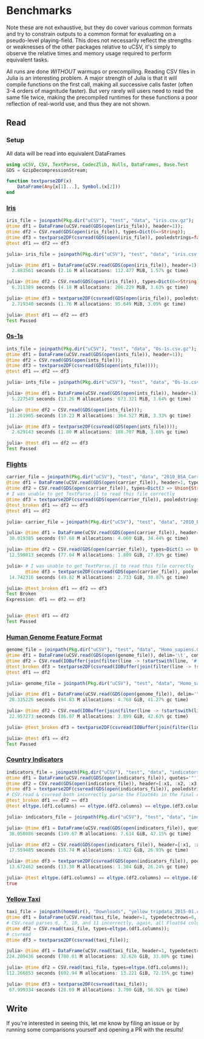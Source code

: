 # Benchmarks

Note these are not exhaustive, but they do cover various common formats and try to constrain outputs to a common format for evaluating on a pseudo-level playing-field. This does not necessarily reflect the strengths or weaknesses of the other packages relative to uCSV, it's simply to observe the relative times and memory usage required to perform equivalent tasks.

All runs are done *WITHOUT* warmups or precompiling. Reading CSV files in Julia is an interesting problem. A major strength of Julia is that it will compile functions on the first call, making all successive calls faster (often 3-4 orders of magnitude faster). But very rarely will users need to read the same file twice, making the precompiled runtimes for these functions a poor reflection of real-world use, and thus they are not shown.

## Read

### Setup

All data will be read into equivalent DataFrames
```julia
using uCSV, CSV, TextParse, CodecZlib, Nulls, DataFrames, Base.Test
GDS = GzipDecompressionStream;

function textparse2DF(x)
    DataFrame(Any[x[1]...], Symbol.(x[2]))
end
```

### [Iris](https://github.com/cjprybol/uCSV.jl/blob/master/test/data/iris.csv.gz)
```julia
iris_file = joinpath(Pkg.dir("uCSV"), "test", "data", "iris.csv.gz");
@time df1 = DataFrame(uCSV.read(GDS(open(iris_file)), header=1));
@time df2 = CSV.read(GDS(open(iris_file)), types=Dict(6=>String));
@time df3 = textparse2DF(csvread(GDS(open(iris_file)), pooledstrings=false));
@test df1 == df2 == df3
```

```julia
julia> iris_file = joinpath(Pkg.dir("uCSV"), "test", "data", "iris.csv.gz");

julia> @time df1 = DataFrame(uCSV.read(GDS(open(iris_file)), header=1));
  2.883561 seconds (2.16 M allocations: 112.477 MiB, 1.57% gc time)

julia> @time df2 = CSV.read(GDS(open(iris_file)), types=Dict(6=>String));
  6.311389 seconds (4.18 M allocations: 206.229 MiB, 3.63% gc time)

julia> @time df3 = textparse2DF(csvread(GDS(open(iris_file)), pooledstrings=false));
  2.719340 seconds (1.76 M allocations: 95.649 MiB, 3.09% gc time)

julia> @test df1 == df2 == df3
Test Passed

```

### [0s-1s](https://github.com/cjprybol/uCSV.jl/blob/master/test/data/0s-1s.csv.gz)
```julia
ints_file = joinpath(Pkg.dir("uCSV"), "test", "data", "0s-1s.csv.gz");
@time df1 = DataFrame(uCSV.read(GDS(open(ints_file)), header=1));
@time df2 = CSV.read(GDS(open(ints_file)));
@time df3 = textparse2DF(csvread(GDS(open(ints_file))));
@test df1 == df2 == df3
```

```julia
julia> ints_file = joinpath(Pkg.dir("uCSV"), "test", "data", "0s-1s.csv.gz");

julia> @time df1 = DataFrame(uCSV.read(GDS(open(ints_file)), header=1));
  5.227549 seconds (13.26 M allocations: 673.321 MiB, 3.64% gc time)

julia> @time df2 = CSV.read(GDS(open(ints_file)));
 11.261905 seconds (10.23 M allocations: 364.527 MiB, 3.33% gc time)

julia> @time df3 = textparse2DF(csvread(GDS(open(ints_file))));
  2.629143 seconds (1.80 M allocations: 188.707 MiB, 3.60% gc time)

julia> @test df1 == df2 == df3
Test Passed

```

### [Flights](https://github.com/cjprybol/uCSV.jl/blob/master/test/data/2010_BSA_Carrier_PUF.csv.gz)
```julia
carrier_file = joinpath(Pkg.dir("uCSV"), "test", "data", "2010_BSA_Carrier_PUF.csv.gz");
@time df1 = DataFrame(uCSV.read(GDS(open(carrier_file)), header=1, typedetectrows=2, encodings=Dict("" => null), types=Dict(3 =>  Union{String, Null})));
@time df2 = CSV.read(GDS(open(carrier_file)), types=Dict(3 => Union{String, Null}, 4 => String, 5 => String, 8 => String));
# I was unable to get TextParse.jl to read this file correctly
@time df3 = textparse2DF(csvread(GDS(open(carrier_file)), pooledstrings=false, type_detect_rows=228990, nastrings=[""]));
@test_broken df1 == df2 == df3
@test df1 == df2
```

```julia
julia> carrier_file = joinpath(Pkg.dir("uCSV"), "test", "data", "2010_BSA_Carrier_PUF.csv.gz");

julia> @time df1 = DataFrame(uCSV.read(GDS(open(carrier_file)), header=1, typedetectrows=2, encodings=Dict("" => null), types=Dict(3 =>  Union{String, Null})));
 30.019385 seconds (97.68 M allocations: 4.060 GiB, 34.44% gc time)

julia> @time df2 = CSV.read(GDS(open(carrier_file)), types=Dict(3 => Union{String, Null}, 4 => String, 5 => String, 8 => String));
 12.599813 seconds (77.04 M allocations: 1.809 GiB, 27.03% gc time)

julia> # I was unable to get TextParse.jl to read this file correctly
       @time df3 = textparse2DF(csvread(GDS(open(carrier_file)), pooledstrings=false, type_detect_rows=228990, nastrings=[""]));
 14.742316 seconds (49.82 M allocations: 2.733 GiB, 38.07% gc time)

julia> @test_broken df1 == df2 == df3
Test Broken
Expression: df1 == df2 == df3


julia> @test df1 == df2
Test Passed

```

### [Human Genome Feature Format](https://github.com/cjprybol/uCSV.jl/blob/master/test/data/Homo_sapiens.GRCh38.90.gff3.gz)
```julia
genome_file = joinpath(Pkg.dir("uCSV"), "test", "data", "Homo_sapiens.GRCh38.90.gff3.gz");
@time df1 = DataFrame(uCSV.read(GDS(open(genome_file)), delim='\t', comment='#', types=Dict(1 => String)));
@time df2 = CSV.read(IOBuffer(join(filter(line -> !startswith(line, '#'), readlines(GDS(open(genome_file)))), '\n')), delim='\t', types=Dict(1 => String, 2 => String, 3 => String, 6 => String, 7 => String, 8 => String, 9 => String), header=[:x1, :x2, :x3, :x4, :x5, :x6, :x7, :x8, :x9]);
@test_broken df3 = textparse2DF(csvread(IOBuffer(join(filter(line -> !startswith(line, '#'), readlines(GDS(open(genome_file)))), '\n')), '\t', pooledstrings=false));
@test df1 == df2
```

```julia
julia> genome_file = joinpath(Pkg.dir("uCSV"), "test", "data", "Homo_sapiens.GRCh38.90.gff3.gz");

julia> @time df1 = DataFrame(uCSV.read(GDS(open(genome_file)), delim='\t', comment='#', types=Dict(1 => String)));
 28.335226 seconds (94.83 M allocations: 4.768 GiB, 41.27% gc time)

julia> @time df2 = CSV.read(IOBuffer(join(filter(line -> !startswith(line, '#'), readlines(GDS(open(genome_file)))), '\n')), delim='\t', types=Dict(1 => String, 2 => String, 3 => String, 6 => String, 7 => String, 8 => String, 9 => String), header=[:x1, :x2, :x3, :x4, :x5, :x6, :x7, :x8, :x9]);
 22.957273 seconds (86.07 M allocations: 3.899 GiB, 42.63% gc time)

julia> @test_broken df3 = textparse2DF(csvread(IOBuffer(join(filter(line -> !startswith(line, '#'), readlines(GDS(open(genome_file)))), '\n')), '\t', pooledstrings=false));

julia> @test df1 == df2
Test Passed

```

### [Country Indicators](https://github.com/cjprybol/uCSV.jl/blob/master/test/data/indicators.csv.gz)
```julia
indicators_file = joinpath(Pkg.dir("uCSV"), "test", "data", "indicators.csv.gz");
@time df1 = DataFrame(uCSV.read(GDS(open(indicators_file)), quotes='"'));
@time df2 = CSV.read(GDS(open(indicators_file)), header=[:x1, :x2, :x3, :x4, :x5, :x6], types=Dict(1 => String, 2 => String, 3 => String, 4 => String));
@time df3 = textparse2DF(csvread(GDS(open(indicators_file)), pooledstrings=false, header_exists=false, colnames=[:x1, :x2, :x3, :x4, :x5, :x6]));
# CSV.read & csvread both incorrectly parse the Float64s in the final column
@test_broken df1 == df2 == df3
@test eltype.(df1.columns) == eltype.(df2.columns) == eltype.(df3.columns)
```

```julia
julia> indicators_file = joinpath(Pkg.dir("uCSV"), "test", "data", "indicators.csv.gz");

julia> @time df1 = DataFrame(uCSV.read(GDS(open(indicators_file)), quotes='"'));
 38.058086 seconds (149.67 M allocations: 7.614 GiB, 47.15% gc time)

julia> @time df2 = CSV.read(GDS(open(indicators_file)), header=[:x1, :x2, :x3, :x4, :x5, :x6], types=Dict(1 => String, 2 => String, 3 => String, 4 => String));
 17.559485 seconds (55.74 M allocations: 1.922 GiB, 26.93% gc time)

julia> @time df3 = textparse2DF(csvread(GDS(open(indicators_file)), pooledstrings=false, header_exists=false, colnames=[:x1, :x2, :x3, :x4, :x5, :x6]));
 13.672462 seconds (13.38 M allocations: 1.384 GiB, 26.24% gc time)

julia> @test eltype.(df1.columns) == eltype.(df2.columns) == eltype.(df3.columns)
true

```

### [Yellow Taxi](https://s3.amazonaws.com/nyc-tlc/trip+data/yellow_tripdata_2015-01.csv)
```julia
taxi_file = joinpath(homedir(), "Downloads", "yellow_tripdata_2015-01.csv");
@time df1 = DataFrame(uCSV.read(taxi_file, header=1, typedetectrows=6, types=Dict(18=>Union{Float64, Null}), encodings=Dict("" => null)));
# CSV.read parses 6, 7, 10, and 11 incorrectly, again, all Float64 columns
@time df2 = CSV.read(taxi_file, types=eltype.(df1.columns));
# csvread
@time df3 = textparse2DF(csvread(taxi_file));
```

```julia
julia> @time df1 = DataFrame(uCSV.read(taxi_file, header=1, typedetectrows=6, types=Dict(18=>Union{Float64, Null}), encodings=Dict("" => null)));
224.209436 seconds (780.01 M allocations: 32.626 GiB, 33.88% gc time)

julia> @time df2 = CSV.read(taxi_file, types=eltype.(df1.columns));
112.266853 seconds (692.94 M allocations: 13.221 GiB, 72.15% gc time)

julia> @time df3 = textparse2DF(csvread(taxi_file));
 67.999334 seconds (28.69 M allocations: 3.790 GiB, 56.92% gc time)

```

## Write

If you're interested in seeing this, let me know by filing an issue or by running some comparisons yourself and opening a PR with the results!
